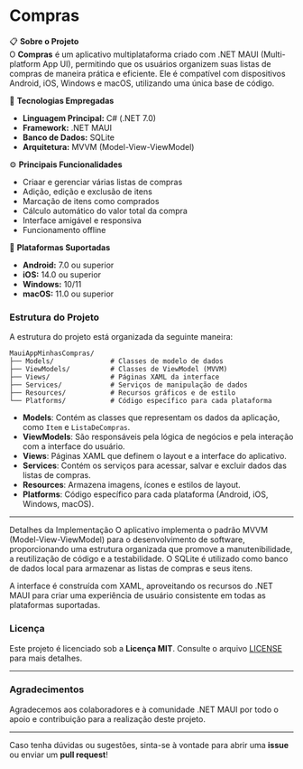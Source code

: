 # Compras

📋 **Sobre o Projeto**  
O **Compras** é um aplicativo multiplataforma criado com .NET MAUI (Multi-platform App UI), permitindo que os usuários organizem suas listas de compras de maneira prática e eficiente. Ele é compatível com dispositivos Android, iOS, Windows e macOS, utilizando uma única base de código.

🚀 **Tecnologias Empregadas**  
- **Linguagem Principal:** C# (.NET 7.0)  
- **Framework:** .NET MAUI  
- **Banco de Dados:** SQLite  
- **Arquitetura:** MVVM (Model-View-ViewModel)  

⚙️ **Principais Funcionalidades**  
- Criaar e gerenciar várias listas de compras  
- Adição, edição e exclusão de itens  
- Marcação de itens como comprados  
- Cálculo automático do valor total da compra  
- Interface amigável e responsiva  
- Funcionamento offline

📱 **Plataformas Suportadas**  
- **Android:** 7.0 ou superior  
- **iOS:** 14.0 ou superior  
- **Windows:** 10/11  
- **macOS:** 11.0 ou superior  


### Estrutura do Projeto

A estrutura do projeto está organizada da seguinte maneira:

```
MauiAppMinhasCompras/
├── Models/              # Classes de modelo de dados
├── ViewModels/          # Classes de ViewModel (MVVM)
├── Views/               # Páginas XAML da interface
├── Services/            # Serviços de manipulação de dados
├── Resources/           # Recursos gráficos e de estilo
└── Platforms/           # Código específico para cada plataforma
```

- **Models**: Contém as classes que representam os dados da aplicação, como `Item` e `ListaDeCompras`.
- **ViewModels**: São responsáveis pela lógica de negócios e pela interação com a interface do usuário.
- **Views**: Páginas XAML que definem o layout e a interface do aplicativo.
- **Services**: Contém os serviços para acessar, salvar e excluir dados das listas de compras.
- **Resources**: Armazena imagens, ícones e estilos de layout.
- **Platforms**: Código específico para cada plataforma (Android, iOS, Windows, macOS).

---
Detalhes da Implementação
O aplicativo implementa o padrão MVVM (Model-View-ViewModel) para o desenvolvimento de software, proporcionando uma estrutura organizada que promove a manutenibilidade, a reutilização de código e a testabilidade. O SQLite é utilizado como banco de dados local para armazenar as listas de compras e seus itens.

A interface é construída com XAML, aproveitando os recursos do .NET MAUI para criar uma experiência de usuário consistente em todas as plataformas suportadas.


### Licença

Este projeto é licenciado sob a **Licença MIT**. Consulte o arquivo [LICENSE](LICENSE) para mais detalhes.

---

### Agradecimentos

Agradecemos aos colaboradores e à comunidade .NET MAUI por todo o apoio e contribuição para a realização deste projeto.

---

Caso tenha dúvidas ou sugestões, sinta-se à vontade para abrir uma **issue** ou enviar um **pull request**!
